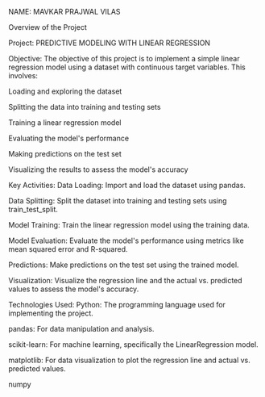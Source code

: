 
NAME: MAVKAR PRAJWAL VILAS


Overview of the Project

Project: PREDICTIVE MODELING WITH LINEAR REGRESSION

Objective:
The objective of this project is to implement a simple linear regression model using a dataset with continuous target variables. This involves:

Loading and exploring the dataset

Splitting the data into training and testing sets

Training a linear regression model

Evaluating the model's performance

Making predictions on the test set

Visualizing the results to assess the model's accuracy


Key Activities:
Data Loading: Import and load the dataset using pandas.

Data Splitting: Split the dataset into training and testing sets using train_test_split.

Model Training: Train the linear regression model using the training data.

Model Evaluation: Evaluate the model's performance using metrics like mean squared error and R-squared.

Predictions: Make predictions on the test set using the trained model.

Visualization: Visualize the regression line and the actual vs. predicted values to assess the model's accuracy.


Technologies Used:
Python: The programming language used for implementing the project.

pandas: For data manipulation and analysis.

scikit-learn: For machine learning, specifically the LinearRegression model.

matplotlib: For data visualization to plot the regression line and actual vs. predicted values.

numpy
